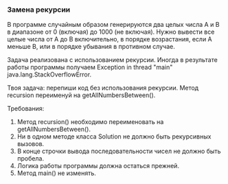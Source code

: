 
### Замена рекурсии

В программе случайным образом генерируются два целых числа A и В в диапазоне от 0 (включая) до 1000 (не включая).
Нужно вывести все целые числа от A до B
включительно, в порядке возрастания, если A меньше B, или в порядке убывания в противном случае.

Задача реализована с использованием рекурсии.
Иногда в результате работы программы получаем Exception in thread &quot;main&quot; java.lang.StackOverflowError.

Твоя задача: перепиши код без использования рекурсии.
Метод recursion переименуй на getAllNumbersBetween().


Требования:
1.	Метод recursion() необходимо переименовать на getAllNumbersBetween().
2.	Ни в одном методе класса Solution не должно быть рекурсивных вызовов.
3.	В конце строчки вывода последовательности чисел не должно быть пробела.
4.	Логика работы программы должна остаться прежней.
5.	Метод main() не изменять.


